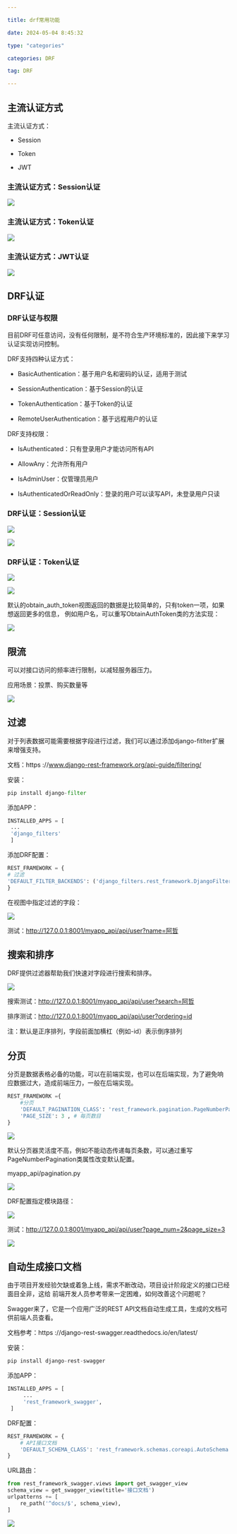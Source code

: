 ```yaml
---

title: drf常用功能

date: 2024-05-04 8:45:32

type: "categories"

categories: DRF

tag: DRF

---
```


## 主流认证方式 



主流认证方式： 

- Session 

- Token 

- JWT



### 主流认证方式：Session认证

![](/images/E3B36C187C82414586DA0A7367E1B31Bclipboard.png)

### 主流认证方式：Token认证

![](/images/BA52A032787A42758426CAF01D8AACB1clipboard.png)

### 主流认证方式：JWT认证

![](/images/E2F18ADD59A84E83ACE7E0F825E8D7E8clipboard.png)



## DRF认证 



### DRF认证与权限



目前DRF可任意访问，没有任何限制，是不符合生产环境标准的，因此接下来学习认证实现访问控制。 



DRF支持四种认证方式： 

- BasicAuthentication：基于用户名和密码的认证，适用于测试 

- SessionAuthentication：基于Session的认证 

- TokenAuthentication：基于Token的认证 

- RemoteUserAuthentication：基于远程用户的认证 

DRF支持权限： 

- IsAuthenticated：只有登录用户才能访问所有API 

- AllowAny：允许所有用户 

- IsAdminUser：仅管理员用户 

- IsAuthenticatedOrReadOnly：登录的用户可以读写API，未登录用户只读



### DRF认证：Session认证

![](/images/A812511EBAB24D9EBFFEB01CE69B1C20clipboard.png)



![](/images/1D91E9CE52744E6CB827F933C91A077Eclipboard.png)



### DRF认证：Token认证



![](/images/DEF412843B6C4704A5C2B3E6F57F59ADclipboard.png)



![](/images/7AD845D09CCD45B5B68A0B680AD0FB26clipboard.png)

默认的obtain_auth_token视图返回的数据是比较简单的，只有token一项，如果想返回更多的信息， 例如用户名，可以重写ObtainAuthToken类的方法实现：

![](/images/F5000B15B5194E3FAFE7B8B1A7FC5D4Bclipboard.png)



## 限流 



可以对接口访问的频率进行限制，以减轻服务器压力。 

应用场景：投票、购买数量等

![](/images/B796AEA5D2864F808470AA5EAAE0D064clipboard.png)



## 过滤 



对于列表数据可能需要根据字段进行过滤，我们可以通过添加django-fitlter扩展来增强支持。



文档：https ://www.django-rest-framework.org/api-guide/filtering/



安装：

```python
pip install django-filter
```

添加APP：

```python
INSTALLED_APPS = [
 ...
 'django_filters'
 ]
```

添加DRF配置：

```python
REST_FRAMEWORK = {
# 过滤
'DEFAULT_FILTER_BACKENDS': ('django_filters.rest_framework.DjangoFilterBackend',)
}

```



在视图中指定过滤的字段：

![](/images/B6434EAC66CB4A22A08B4DCA224B85BFclipboard.png)

测试：http://127.0.0.1:8001/myapp_api/api/user?name=阿哲



## 搜索和排序



DRF提供过滤器帮助我们快速对字段进行搜索和排序。

![](/images/DE1892A5D524426EBD4CD412F7FAB733clipboard.png)



搜索测试：http://127.0.0.1:8001/myapp_api/api/user?search=阿哲 

排序测试：http://127.0.0.1:8001/myapp_api/api/user?ordering=id 

注：默认是正序排列，字段前面加横杠（例如-id）表示倒序排列



## 分页



分页是数据表格必备的功能，可以在前端实现，也可以在后端实现，为了避免响 应数据过大，造成前端压力，一般在后端实现。

```python
REST_FRAMEWORK ={
    #分页
    'DEFAULT_PAGINATION_CLASS': 'rest_framework.pagination.PageNumberPagination',
    'PAGE_SIZE': 3 , # 每页数目
}
```



![](/images/706016A1999644A19A216B4D1604543Eclipboard.png)

默认分页器灵活度不高，例如不能动态传递每页条数，可以通过重写 PageNumberPagination类属性改变默认配置。



myapp_api/pagination.py

![](/images/32FE1DECE1BB439BB3BDC9C7CB0A8B14clipboard.png)

DRF配置指定模块路径：

![](/images/2A22682600B84FBEBBA23CB5343C68C8clipboard.png)

测试：http://127.0.0.1:8001/myapp_api/api/user?page_num=2&page_size=3



![](/images/70F7975C4A31404D99A6F8570F8FF650clipboard.png)



## 自动生成接口文档



由于项目开发经验欠缺或着急上线，需求不断改动，项目设计阶段定义的接口已经面目全非，这给 前端开发人员参考带来一定困难，如何改善这个问题呢？ 

Swagger来了，它是一个应用广泛的REST API文档自动生成工具，生成的文档可供前端人员查看。



文档参考：https ://django-rest-swagger.readthedocs.io/en/latest/



安装：

```python
pip install django-rest-swagger
```

添加APP：

```python
INSTALLED_APPS = [
     ...
     'rest_framework_swagger',
 ]
```

DRF配置：

```python
REST_FRAMEWORK = {
    # API接口文档
    'DEFAULT_SCHEMA_CLASS': 'rest_framework.schemas.coreapi.AutoSchema',
}
```

URL路由：

```python
from rest_framework_swagger.views import get_swagger_view
schema_view = get_swagger_view(title='接口文档')
urlpatterns += [
    re_path('^docs/$', schema_view),
]
```



![](/images/6D7AF83697AB496299CD0AB7FE0F9282clipboard.png)

